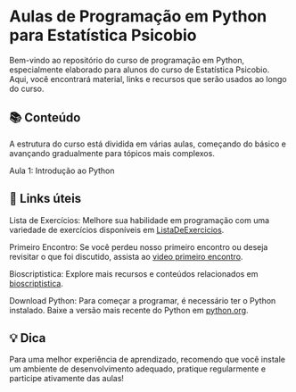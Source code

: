 



# Aulas de Programação em Python para Estatística Psicobio
Bem-vindo ao repositório do curso de programação em Python, especialmente elaborado para alunos do curso de Estatística Psicobio. Aqui, você encontrará material, links e recursos que serão usados ao longo do curso.

## 📚 Conteúdo
A estrutura do curso está dividida em várias aulas, começando do básico e avançando gradualmente para tópicos mais complexos.

Aula 1: Introdução ao Python


## 📌 Links úteis
Lista de Exercícios: Melhore sua habilidade em programação com uma variedade de exercícios disponíveis em [ListaDeExercicios](https://wiki.python.org.br/ListaDeExercicios).

Primeiro Encontro: Se você perdeu nosso primeiro encontro ou deseja revisitar o que foi discutido, assista ao [video primeiro encontro](https://www.youtube.com/watch?v=waW-iWouKG4).

Bioscriptistica: Explore mais recursos e conteúdos relacionados em [bioscriptistica](https://bioscriptistica.com.br/conteudo/).

Download Python: Para começar a programar, é necessário ter o Python instalado. Baixe a versão mais recente do Python em [python.org](https://www.python.org/downloads/).

## 💡 Dica
Para uma melhor experiência de aprendizado, recomendo que você instale um ambiente de desenvolvimento adequado, pratique regularmente e participe ativamente das aulas!

